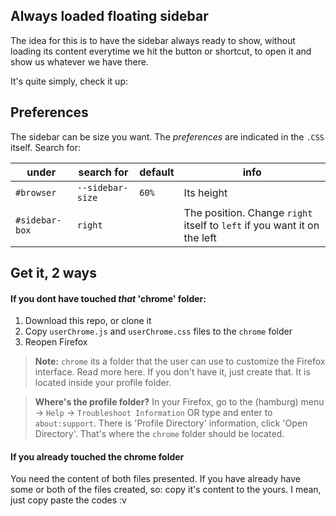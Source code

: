 ## Always loaded floating sidebar  
The idea for this is to have the sidebar always ready to show, without loading its content everytime we hit the button or shortcut, to open it and show us whatever we have there.


It's quite simply, check it up: 

## Preferences
The sidebar can be size you want. The _preferences_ are indicated in the `.CSS` itself. Search for:

|under|   search for  |   default |  info |  
|---|---|---|---|
|`#browser`| `--sidebar-size` | `60%`  | Its height  |
|`#sidebar-box`|   `right` |   ` ` |  The position. Change `right` itself to `left` if you want it on the left |

## Get it, 2 ways
#### If you dont have touched _that_ 'chrome' folder:
1. Download this repo, or clone it
2. Copy `userChrome.js` and `userChrome.css` files to the `chrome` folder
3. Reopen Firefox

> **Note:** `chrome` its a folder that the user can use to customize the Firefox interface. Read more here. If you don't have it, just create that. It is located inside your profile folder.

> **Where's the profile folder?** 
In your Firefox, go to the (hamburg) menu → `Help` → `Troubleshoot Information` OR type and enter to `about:support`. There is 'Profile Directory' information, click 'Open Directory'.
That's where the `chrome` folder should be located.

#### If you already touched the chrome folder
You need the content of both files presented. If you have already have some or both of the files created, so: copy it's content to the yours.
I mean, just copy paste the codes :v

